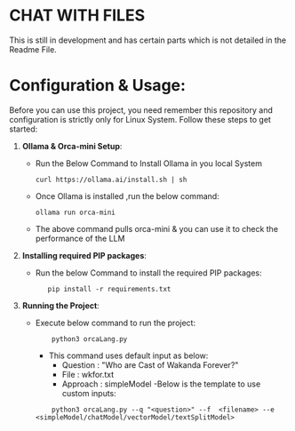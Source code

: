 # CHAT WITH FILES
This is still in development and has certain parts which is not detailed in the Readme File.

# Configuration & Usage:

Before you can use this project, you need remember this repository and configuration is strictly only for Linux System. Follow these steps to get started:
1. **Ollama & Orca-mini Setup**:
   - Run the Below Command to Install Ollama in you local System
     ```
     curl https://ollama.ai/install.sh | sh
     ```

   - Once Ollama is installed ,run the below command:
     ```
     ollama run orca-mini
     ```
    - The above command pulls orca-mini & you can use it to check the performance of the LLM
    
2. **Installing required PIP packages**:
   - Run the below Command to install the required PIP packages:
     ```
        pip install -r requirements.txt
     ```

4. **Running the Project**:
   - Execute below command to run the project:
        ```
            python3 orcaLang.py
        ```
        - This command uses default input as below:
            - Question : "Who are Cast of Wakanda Forever?"
            - File : wkfor.txt
            - Approach : simpleModel
   -Below is the template to use custom inputs:
        ```
            python3 orcaLang.py --q "<question>" --f  <filename> --e <simpleModel/chatModel/vectorModel/textSplitModel>
        ``` 

